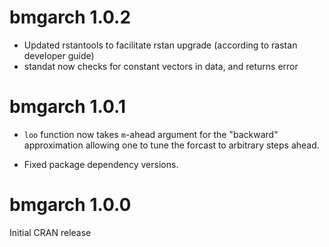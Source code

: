 # bmgarch 1.0.2
* Updated rstantools to facilitate rstan upgrade (according to rastan developer guide)
* standat now checks for constant vectors in data, and returns error

# bmgarch 1.0.1

* `loo` function now takes `m`-ahead argument for the "backward" approximation allowing one to tune the forcast to arbitrary steps ahead.

* Fixed package dependency versions.

# bmgarch 1.0.0
Initial CRAN release
